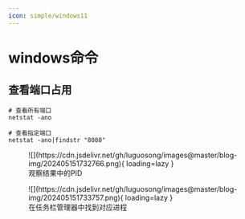 ```yaml
---
icon: simple/windows11
---
```


# windows命令

## 查看端口占用

```shell
# 查看所有端口
netstat -ano

# 查看指定端口
netstat -ano|findstr "8080"
```

<figure markdown="span">
  ![](https://cdn.jsdelivr.net/gh/luguosong/images@master/blog-img/202405151732766.png){ loading=lazy }
  <figcaption>观察结果中的PID</figcaption>
</figure>

<figure markdown="span">
  ![](https://cdn.jsdelivr.net/gh/luguosong/images@master/blog-img/202405151733757.png){ loading=lazy }
  <figcaption>在任务栏管理器中找到对应进程</figcaption>
</figure>
